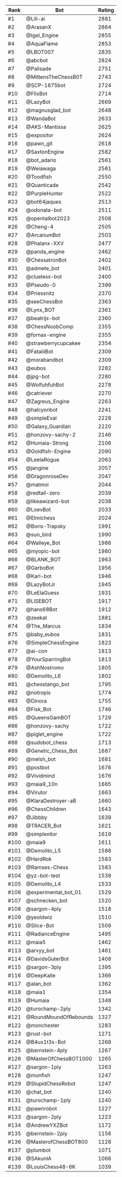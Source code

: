Rank|Bot|Rating
---|---|---
#1|@Lili-ai|2881
#2|@ArasanX|2864
#3|@Igel_Engine|2855
#4|@AquaFlame|2853
#5|@LBOT007|2835
#6|@abcbot|2824
#7|@Palisade|2751
#8|@MittensTheChessB0T|2743
#9|@SCP-1875bot|2724
#10|@FlixBot|2714
#11|@LazyBot|2669
#12|@magnusglad_bot|2648
#13|@WandaBot|2633
#14|@AKS-Mantissa|2625
#15|@expositor|2624
#16|@pawn_git|2618
#17|@SaxtonEngine|2582
#18|@bot_adario|2561
#19|@Weiawaga|2561
#20|@Toodfish|2550
#21|@Quanticade|2542
#22|@PurpleHunter|2522
#23|@bot64jaques|2513
#24|@odonata-bot|2511
#25|@opentalbot2023|2508
#26|@Cheng-4|2505
#27|@ArcanumBot|2503
#28|@Phalanx-XXV|2477
#29|@panda_engine|2462
#30|@ChessatronBot|2402
#31|@admete_bot|2401
#32|@clueless-bot|2400
#33|@Pseudo-0|2399
#34|@Priessnitz|2370
#35|@seeChessBot|2363
#36|@Lynx_BOT|2361
#37|@beatrijs-bot|2360
#38|@ChessNoobComp|2355
#39|@fornax-engine|2355
#40|@strawberrycupcakee|2354
#41|@FataliiBot|2309
#42|@morabandbot|2309
#43|@eubos|2282
#44|@jpg-bot|2280
#45|@WolfuhfuhBot|2278
#46|@catriever|2270
#47|@Zagreus_Engine|2263
#48|@halcyonbot|2241
#49|@simpleEval|2228
#50|@Galaxy_Guardian|2220
#51|@honzovy-sachy-2|2146
#52|@Humaia-Strong|2106
#53|@Goldfish-Engine|2090
#54|@LeelaRogue|2063
#55|@jangine|2057
#56|@DragonroseDev|2047
#57|@matmoi|2044
#58|@redtail-zero|2039
#59|@likeawizard-bot|2038
#60|@LoevBot|2033
#61|@Elmichess|2024
#62|@Boris-Trapsky|1991
#63|@sun_bird|1990
#64|@Walleye_Bot|1986
#65|@myopic-bot|1980
#66|@BLANK_BOT|1963
#67|@GarboBot|1956
#68|@Karl-bot|1946
#69|@LazyBotJr|1945
#70|@LeElaGuess|1931
#71|@LISEBOT|1917
#72|@hans68Bot|1912
#73|@zeekat|1881
#74|@The_Marcus|1834
#75|@baby_eubos|1831
#76|@SimpleChessEngine|1823
#77|@ai-con|1813
#78|@YourSparringBot|1813
#79|@AshNostromo|1805
#80|@Demolito_L6|1802
#81|@chesstango_bot|1795
#82|@notropis|1774
#83|@Dinora|1755
#84|@Fisk_Bot|1746
#85|@QueensGamBOT|1729
#86|@honzovy-sachy|1722
#87|@piglet_engine|1722
#88|@sudobot_chess|1713
#89|@Genetic_Chess_Bot|1687
#90|@melsh_bot|1681
#91|@postbot|1676
#92|@Vividmind|1676
#93|@maia9_10n|1665
#94|@Virutor|1663
#95|@KlaraDestroyer-aB|1660
#96|@ChessChildren|1643
#97|@Jibbby|1639
#98|@TRACER_Bot|1621
#99|@simplexitor|1619
#100|@maia9|1611
#101|@Demolito_L5|1588
#102|@HardRok|1583
#103|@Ramses-Chess|1583
#104|@yz-bot-test|1539
#105|@Demolito_L4|1533
#106|@experimental_bot_01|1529
#107|@schnecken_bot|1520
#108|@sargon-4ply|1518
#109|@yeoldwiz|1510
#110|@Slice-Bot|1509
#111|@RadianceEngine|1495
#112|@maia5|1462
#113|@arvyy_bot|1461
#114|@DavidsGuterBot|1408
#115|@sargon-3ply|1395
#116|@DeepKalle|1366
#117|@alan_bot|1362
#118|@maia1|1354
#119|@Humaia|1348
#120|@turochamp-2ply|1342
#121|@RoundMoundOfRebounds|1327
#122|@monchester|1283
#123|@rust-bot|1271
#124|@B4ux1t3s-Bot|1268
#125|@bernstein-4ply|1267
#126|@MasterOfChessBOT1000|1265
#127|@sargon-1ply|1263
#128|@munfish|1247
#129|@StupidChessRobot|1247
#130|@chat_bot|1240
#131|@turochamp-1ply|1240
#132|@pawnrobot|1227
#133|@sargon-2ply|1223
#134|@AndrewYXZBot|1172
#135|@bernstein-2ply|1156
#136|@MasterofChessBOT800|1128
#137|@plumbot|1071
#138|@SAkunIA|1066
#139|@LouisChess48-6K|1039
